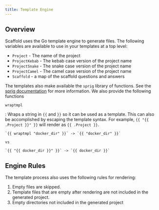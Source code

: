 ```yaml
---
title: Template Engine
---
```


## Overview

Scaffold uses the Go template engine to generate files. The following variables are available to use in your templates at a top level:

- `Project` - The name of the project
- `ProjectKebab` - The kebab case version of the project name
- `ProjectSnake` - The snake case version of the project name
- `ProjectCamel` - The camel case version of the project name
- `Scaffold` - a map of the scaffold questions and answers

The templates also make available the `sprig` library of functions. See the [sprig documentation](http://masterminds.github.io/sprig/) for more information. We also provide the following functions

`wraptmpl`

:    Wraps a string in `{{` and `}}` so it can be used as a template. This can also be accomplished by escaping the template syntax. For example, `{{ "{{ .Project }}" }}` will render as `{{ .Project }}`.

    `{{ wraptmpl "docker_dir" }}` -> `{{ "docker_dir" }}`

    vs

    `{{ "{{ docker_dir }}" }}` -> `{{ docker_dir }}`

## Engine Rules

The template process also uses the following rules for rendering:

1. Empty files are skipped.
2. Template files that are empty after rendering are not included in the generated project.
3. Empty directories not included in the generated project
